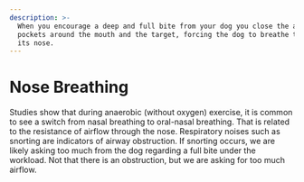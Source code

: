 ```yaml
---
description: >-
  When you encourage a deep and full bite from your dog you close the air
  pockets around the mouth and the target, forcing the dog to breathe through
  its nose.
---
```


# Nose Breathing

Studies show that during anaerobic \(without oxygen\) exercise, it is common to see a switch from nasal breathing to oral-nasal breathing. That is related to the resistance of airflow through the nose. Respiratory noises such as snorting are indicators of airway obstruction. If snorting occurs, we are likely asking too much from the dog regarding a full bite under the workload. Not that there is an obstruction, but we are asking for too much airflow.

